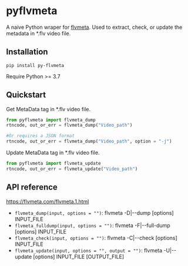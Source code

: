 # pyflvmeta

A naive Python wraper for [flvmeta](https://flvmeta.com/).
Used to extract, check, or update the metadata in *.flv video file.

## Installation
```
pip install py-flvmeta
```
Require Python >= 3.7

## Quickstart
Get MetaData tag in *.flv video file.
```Python
from pyflvmeta import flvmeta_dump
rtncode, out_or_err = flvmeta_dump("Video_path")

#Or requires a JSON format
rtncode, out_or_err = flvmeta_dump("Video_path", option = "-j")
```

Update MetaData tag in *.flv video file.
```Python
from pyflvmeta import flvmeta_update
rtncode, out_or_err = flvmeta_update("Video_path")
```


## API reference
https://flvmeta.com/flvmeta.1.html

- ```flvmeta_dump(input, options = "")```: flvmeta -D|--dump [options] INPUT_FILE
- ```flvmeta_fulldump(input, options = "")```: flvmeta -F|--full-dump [options] INPUT_FILE
- ```flvmeta_check(input, options = "")```: flvmeta -C|--check [options] INPUT_FILE
- ```flvmeta_update(input, options = "", output = "")```: flvmeta -U|--update [options] INPUT_FILE [OUTPUT_FILE]

